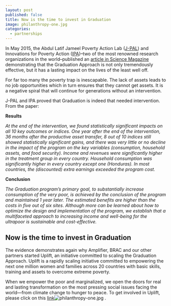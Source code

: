 ```yaml
---
layout: post
published: false
title: Now is the time to invest in Graduation
image: philanthropy-one.jpg
categories:
  - partnerships
---
```

In May 2015, the Abdul Latif Jameel Poverty Action Lab ([J-PAL](http://www.povertyactionlab.org/about-j-pal)) and Innovations for Poverty Action ([IPA](http://www.poverty-action.org/))–two of the most renowned research organizations in the world–published an [article in Science Magazine](http://science.sciencemag.org/content/348/6236/1260799) demonstrating that the Graduation Approach is not only tremendously effective, but it has a lasting impact on the lives of the least well off.

For far too many the poverty trap is inescapable. The lack of assets leads to no job opportunities which in turn ensures that they cannot get assets. It is a negative spiral that will continue for generations without an intervention.

J-PAL and IPA proved that Graduation is indeed that needed intervention. From the paper:

**Results**

_At the end of the intervention, we found statistically significant impacts on all 10 key outcomes or indices. One year after the end of the intervention, 36 months after the productive asset transfer, 8 out of 10 indices still showed statistically significant gains, and there was very little or no decline in the impact of the program on the key variables (consumption, household assets, and food security). Income and revenues were significantly higher in the treatment group in every country. Household consumption was significantly higher in every country except one (Honduras). In most countries, the (discounted) extra earnings exceeded the program cost._

**Conclusion**

_The Graduation program’s primary goal, to substantially increase consumption of the very poor, is achieved by the conclusion of the program and maintained 1 year later. The estimated benefits are higher than the costs in five out of six sites. Although more can be learned about how to optimize the design and implementation of the program, we establish that a multifaceted approach to increasing income and well-being for the ultrapoor is sustainable and cost-effective._

## Now is the time to invest in Graduation

The evidence demonstrates again why Amplifier, BRAC and our other partners started Uplift, an initiative committed to scaling the Graduation Approach. Uplift is a rapidly scaling initiative committed to empowering the next one million women and families across 20 countries with basic skills, training and assets to overcome extreme poverty.

When we empower the poor and marginalized, we open the doors for real and lasting transformation on the most pressing social issues facing the world—from climate change to hunger to peace. To get involved in Uplift, please click on this [link](http://joinuplift.org/)![philanthropy-one.jpg]({{site.baseurl}}/assets/img/posts/philanthropy-one.jpg)
.